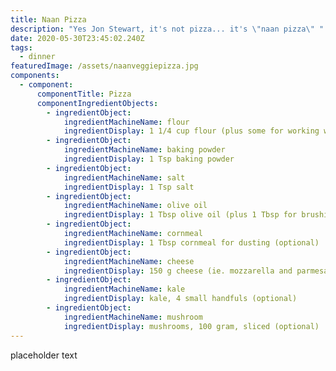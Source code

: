 ```yaml
---
title: Naan Pizza
description: "Yes Jon Stewart, it's not pizza... it's \"naan pizza\" "
date: 2020-05-30T23:45:02.240Z
tags:
  - dinner
featuredImage: /assets/naanveggiepizza.jpg
components:
  - component:
      componentTitle: Pizza
      componentIngredientObjects:
        - ingredientObject:
            ingredientMachineName: flour
            ingredientDisplay: 1 1/4 cup flour (plus some for working with dough)
        - ingredientObject:
            ingredientMachineName: baking powder
            ingredientDisplay: 1 Tsp baking powder
        - ingredientObject:
            ingredientMachineName: salt
            ingredientDisplay: 1 Tsp salt
        - ingredientObject:
            ingredientMachineName: olive oil
            ingredientDisplay: 1 Tbsp olive oil (plus 1 Tbsp for brushing dough)
        - ingredientObject:
            ingredientMachineName: cornmeal
            ingredientDisplay: 1 Tbsp cornmeal for dusting (optional)
        - ingredientObject:
            ingredientMachineName: cheese
            ingredientDisplay: 150 g cheese (ie. mozzarella and parmesan blend)
        - ingredientObject:
            ingredientMachineName: kale
            ingredientDisplay: kale, 4 small handfuls (optional)
        - ingredientObject:
            ingredientMachineName: mushroom
            ingredientDisplay: mushrooms, 100 gram, sliced (optional)
---
```

placeholder text

![]()